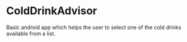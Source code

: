 # ColdDrinkAdvisor
Basic android app which helps the user to select one of the cold drinks available from a list.
